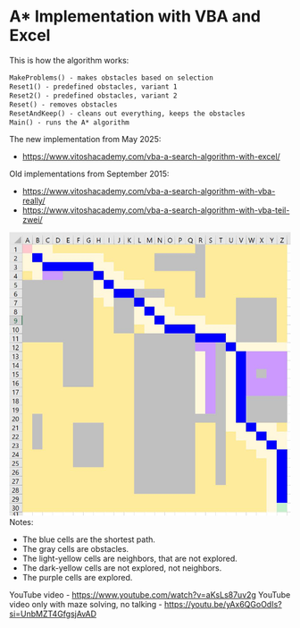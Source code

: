 # A* Implementation with VBA and Excel

This is how the algorithm works:
```
MakeProblems() - makes obstacles based on selection 
Reset1() - predefined obstacles, variant 1 
Reset2() - predefined obstacles, variant 2 
Reset() - removes obstacles 
ResetAndKeep() - cleans out everything, keeps the obstacles 
Main() - runs the A* algorithm
```

The new implementation from May 2025:
* https://www.vitoshacademy.com/vba-a-search-algorithm-with-excel/

Old implementations from September 2015:
* https://www.vitoshacademy.com/vba-a-search-algorithm-with-vba-really/
* https://www.vitoshacademy.com/vba-a-search-algorithm-with-vba-teil-zwei/

![here](pics/make_problems_dijkstra.jpg)
<br>Notes:
 * The blue cells are the shortest path.
 * The gray cells are obstacles.
 * The light-yellow cells are neighbors, that are not explored.
 * The dark-yellow cells are not explored, not neighbors.
 * The purple cells are explored.

YouTube video - https://www.youtube.com/watch?v=aKsLs87uv2g
YouTube video only with maze solving, no talking - https://youtu.be/yAx6QGoOdIs?si=UnbMZT4GfgsjAvAD
